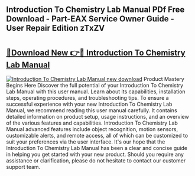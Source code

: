 ## Introduction To Chemistry Lab Manual PDf Free Download - Part-EAX Service Owner Guide - User Repair Edition zTxZV

# <h2><a href="http://bc32207.oget.top/?id=Introduction+To+Chemistry+Lab+Manual">🔗Download New 👉🔴 Introduction To Chemistry Lab Manual</a></h2>

[![Introduction To Chemistry Lab Manual new download](https://i.imgur.com/5g1atiW.png)](http://bc32207.oget.top/?id=Introduction+To+Chemistry+Lab+Manual)
Product Mastery Begins Here Discover the full potential of your Introduction To Chemistry Lab Manual with this user manual. Learn about its capabilities, installation steps, operating procedures, and troubleshooting tips. To ensure a successful experience with your new Introduction To Chemistry Lab Manual, we recommend reading this user manual carefully. It contains detailed information on product setup, usage instructions, and an overview of the various features and capabilities. Introduction To Chemistry Lab Manual advanced features include object recognition, motion sensors, customizable alerts, and remote access, all of which can be customized to suit your preferences via the user interface. It's our hope that the Introduction To Chemistry Lab Manual has been a clear and concise guide in helping you get started with your new product. Should you require any assistance or clarification, please do not hesitate to contact our customer support team.
